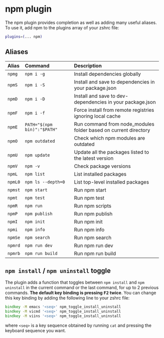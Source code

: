 # npm plugin
The npm plugin provides completion as well as adding many useful aliases.
To use it, add npm to the plugins array of your zshrc file:
```zsh
plugins=(... npm)
```
## Aliases
| Alias   | Command                      | Description                                                     |
|:------  |:-----------------------------|:----------------------------------------------------------------|
| `npmg`  | `npm i -g`                   | Install dependencies globally                                   |
| `npmS`  | `npm i -S`                   | Install and save to dependencies in your package.json           |
| `npmD`  | `npm i -D`                   | Install and save to dev-dependencies in your package.json       |
| `npmF`  | `npm i -f`                   | Force install from remote registries ignoring local cache       |
| `npmE`  | `PATH="$(npm bin)":"$PATH"`  | Run command from node_modules folder based on current directory |
| `npmO`  | `npm outdated`               | Check which npm modules are outdated                            |
| `npmU`  | `npm update`                 | Update all the packages listed to the latest version            |
| `npmV`  | `npm -v`                     | Check package versions                                          |
| `npmL`  | `npm list`                   | List installed packages                                         |
| `npmL0` | `npm ls --depth=0`           | List top-level installed packages                               |
| `npmst` | `npm start`                  | Run npm start                                                   |
| `npmt`  | `npm test`                   | Run npm test                                                    |
| `npmR`  | `npm run`                    | Run npm scripts                                                 |
| `npmP`  | `npm publish`                | Run npm publish                                                 |
| `npmI`  | `npm init`                   | Run npm init                                                    |
| `npmi`  | `npm info`                   | Run npm info                                                    |
| `npmSe` | `npm search`                 | Run npm search                                                  |
| `npmrd` | `npm run dev`                | Run npm run dev                                                 |
| `npmrb` | `npm run build`              | Run npm run build                                               |
## `npm install` / `npm uninstall` toggle
The plugin adds a function that toggles between `npm install` and `npm uninstall` in
the current command or the last command, for up to 2 previous commands. **The default
key binding is pressing <kbd>F2</kbd> twice**.
You can change this key binding by adding the following line to your zshrc file:
```zsh
bindkey -M emacs '<seq>' npm_toggle_install_uninstall
bindkey -M vicmd '<seq>' npm_toggle_install_uninstall
bindkey -M viins '<seq>' npm_toggle_install_uninstall
```
where `<seq>` is a key sequence obtained by running `cat` and pressing the keyboard
sequence you want.
